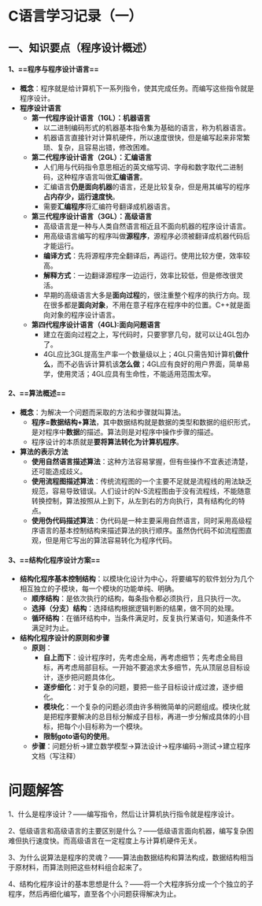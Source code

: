 # C语言学习记录（一）

## 一、知识要点（程序设计概述）

#### 1、==程序与程序设计语言==

- **概念**：程序就是给计算机下一系列指令，使其完成任务。而编写这些指令就是程序设计。
- **程序设计语言**
  - **第一代程序设计语言（1GL）：机器语言**
    - 以二进制编码形式的机器基本指令集为基础的语言，称为机器语言。
    - 机器语言直接针对计算机硬件，所以速度很快，但是编写起来非常繁琐、复杂，且容易出错，修改困难。
  - **第二代程序设计语言（2GL）：汇编语言**
    - 人们用与代码指令意思相近的英文缩写词、字母和数字取代二进制码，这种程序语言叫做**汇编语言**。
    - 汇编语言**仍是面向机器**的语言，还是比较复杂，但是用其编写的程序**占内存少，运行速度快**。
    - 需要**汇编程序**将汇编符号翻译成机器语言。
  - **第三代程序设计语言（3GL）：高级语言**
    - 高级语言是一种与人类自然语言相近且不面向机器的程序设计语言。
    - 用高级语言编写的程序叫做**源程序**，源程序必须被翻译成机器代码后才能运行。
    - **编译方式**：先将源程序完全翻译后，再运行。使用比较方便，效率较高。
    - **解释方式**：一边翻译源程序一边运行，效率比较低，但是修改很灵活。
    - 早期的高级语言大多是**面向过程**的，很注重整个程序的执行方向。现在很多都是**面向对象**，不用在意子程序在程序中的位置。C++就是面向对象的程序设计语言。
  - **第四代程序设计语言（4GL):面向问题语言**
    - 建立在面向过程之上，写代码时，只要寥寥几句，就可以让4GL包办了。
    - 4GL应比3GL提高生产率一个数量级以上；4GL只需告知计算机**做什么**，而不必告诉计算机该**怎么做**；4GL应有良好的用户界面，简单易学，使用灵活；4GL应具有生命性，不能适用范围太窄。

#### 2、==算法概述==

- **概念**：为解决一个问题而采取的方法和步骤就叫算法。
  - **程序=数据结构+算法**，其中数据结构就是数据的类型和数据的组织形式，是对程序中**数据**的描述。算法则是对程序中操作步骤的描述。
  - 程序设计的本质就是**要将算法转化为计算机程序**。
- **算法的表示方法**
  - **使用自然语言描述算法**：这种方法容易掌握，但有些操作不宜表述清楚，还可能造成歧义。
  - **使用流程图描述算法**：传统流程图的一个主要不足就是流程线的用法缺乏规范，容易导致错误。人们设计的N-S流程图由于没有流程线，不能随意转换控制，算法按照从上到下，从左到右的方向执行，具有结构化的特点。
  - **使用伪代码描述算法**：伪代码是一种主要采用自然语言，同时采用高级程序语言的基本控制结构来描述算法的执行顺序。虽然伪代码不如流程图直观，但是用它写出的算法容易转化为程序代码。

#### 3、==结构化程序设计方案==

- **结构化程序基本控制结构**：以模块化设计为中心，将要编写的软件划分为几个相互独立的子模块，每一个模块的功能单纯、明确。
  - **顺序结构**：是依次执行的结构，每条指令都必须执行，且只执行一次。
  - **选择（分支）结构**：选择结构根据逻辑判断的结果，做不同的处理。
  - **循环结构**：在循环结构中，当条件满足时，反复执行某语句，知道条件不满足时为止。
- **结构化程序设计的原则和步骤**
  - **原则**：
    - **自上而下**：设计程序时，先考虑全局，再考虑细节；先考虑全局目标，再考虑局部目标。一开始不要追求太多细节，先从顶层总目标设计，逐步把问题具体化。
    - **逐步细化**：对于复杂的问题，要把一些子目标设计成过渡，逐步细化。
    - **模块化**：一个复杂的问题必须由许多稍微简单的问题组成。模块化就是把程序要解决的总目标分解成子目标，再进一步分解成具体的小目标，把每个小目标称为一个模块。
    - **限制goto语句的使用**。
  - **步骤**：问题分析→建立数学模型→算法设计→程序编码→测试→建立程序文档（写注释）

# 问题解答

1、什么是程序设计？——编写指令，然后让计算机执行指令就是程序设计。

2、低级语言和高级语言的主要区别是什么？——低级语言面向机器，编写复杂困难但执行速度快。而高级语言在一定程度上与计算机硬件无关。

3、为什么说算法是程序的灵魂？——算法由数据结构和算法构成，数据结构相当于原材料，而算法则把这些材料组合起来了。

4、结构化程序设计的基本思想是什么？——将一个大程序拆分成一个个独立的子程序，然后再细化编写，直至各个小问题获得解决为止。




